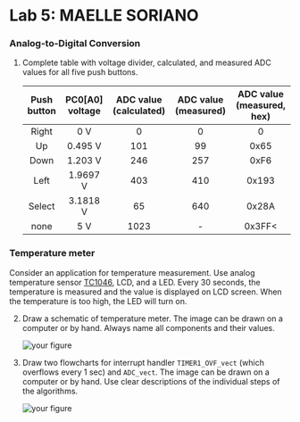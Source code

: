 # Lab 5: MAELLE SORIANO

### Analog-to-Digital Conversion

1. Complete table with voltage divider, calculated, and measured ADC values for all five push buttons.

   | **Push button** | **PC0[A0] voltage** | **ADC value (calculated)** | **ADC value (measured)** | **ADC value (measured, hex)** |
   | :-: | :-: | :-: | :-: | :-: |
   | Right  | 0&nbsp;V     | 0   |0 | 0 |
   | Up     | 0.495&nbsp;V | 101 | 99 | 0x65 |
   | Down   | 1.203&nbsp;V | 246 | 257 | 0xF6 |
   | Left   | 1.9697 V     |403  | 410 | 0x193 |
   | Select | 3.1818 V     |  65 | 640 | 0x28A |
   | none   | 5 V          |1023 | - | 0x3FF< |

### Temperature meter

Consider an application for temperature measurement. Use analog temperature sensor [TC1046](http://ww1.microchip.com/downloads/en/DeviceDoc/21496C.pdf), LCD, and a LED. Every 30 seconds, the temperature is measured and the value is displayed on LCD screen. When the temperature is too high, the LED will turn on.

2. Draw a schematic of temperature meter. The image can be drawn on a computer or by hand. Always name all components and their values.

   ![your figure]()

3. Draw two flowcharts for interrupt handler `TIMER1_OVF_vect` (which overflows every 1&nbsp;sec) and `ADC_vect`. The image can be drawn on a computer or by hand. Use clear descriptions of the individual steps of the algorithms.

   ![your figure]()
